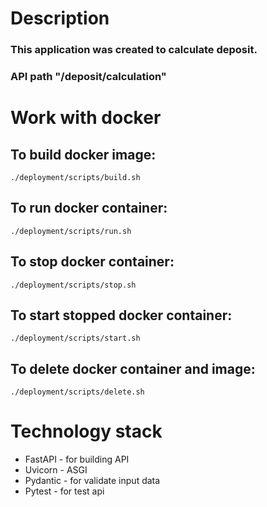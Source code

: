 # **Description**

### This application was created to calculate deposit.
### API path "/deposit/calculation"

# **Work with docker**

## **To build docker image:**

    ./deployment/scripts/build.sh

## **To run docker container:**

    ./deployment/scripts/run.sh

## **To stop docker container:**

    ./deployment/scripts/stop.sh

## **To start stopped docker container:**

    ./deployment/scripts/start.sh

## **To delete docker container and image:**

    ./deployment/scripts/delete.sh

# **Technology stack**
* FastAPI - for building API
* Uvicorn - ASGI
* Pydantic - for validate input data
* Pytest - for test api